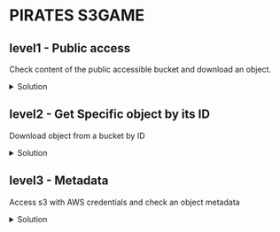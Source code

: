 # PIRATES S3GAME

## level1 - Public access
Check content of the public accessible bucket and download an object.
<details>
  <summary>Solution</summary>

  ```
# List of the objects inside the bucket
$ aws s3 ls s3://s3game-level1
2020-06-01 11:58:46      24361 S3game.png
2020-04-20 09:39:19       1568 level1-hint2.html
2020-04-20 09:39:19       1484 level1-hint3.html
2020-04-20 09:39:19       1566 level1-hint4.html
2020-04-20 15:28:16       2240 level1.html
2020-06-01 12:09:01       1936 s3game.html
2020-05-02 11:08:53        115 treasure1
# Download the tresure file
$ aws s3 cp s3://s3game-level1/treasure1 ~/s3
download: s3://s3game-level1/treasure1 to ./treasure1
# Look inside
$ cat treasure1

The secret code is 748l6b6xwzl6

Go to https://s3game-level2.s3.us-east-2.amazonaws.com/level2-748l6b6xwzl6.html
  ```
</details>

## level2 - Get Specific object by its ID
Download object from a bucket by ID
<details>
  <summary>Solution</summary>

  ```
# Dowload object by id 
$ aws s3 cp s3://s3game-level2/treasure2 ~/s3
download: s3://s3game-level2/treasure2 to ./treasure2
$ cat treasure2

The secret is 76qp7mlpzyg1

Strange signs are scratched on the lid of the treasure chest:
AKIAZBIEGK7GRYHVNWVB  LUw4lLBfmwuEEcU24v4uDHUZ7I3yps3OJD1Qj8Dh

Go to https://s3game-level3.s3.us-east-2.amazonaws.com/level3-76qp7mlpzyg1.html
  ```
- bucket id - 76qp7mlpzyg1
- aws_access_key_id = AKIAZBIEGK7GRYHVNWVB
- aws_secret_access_key = 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
</details>

## level3 - Metadata
Access s3 with AWS credentials and check an object metadata
<details>
  <summary>Solution</summary>

  ```
You will need access key id and secret access key for move forward.

You can specify them as env vars or add them to `~/.aws/credentials`, for example:
$ cat ~/.aws/credentials
[default]
aws_access_key_id = 
aws_secret_access_key = 
[s3game]
aws_access_key_id = AKIAZBIEGK7GRYHVNWVB
aws_secret_access_key = LUw4lLBfmwuEEcU24v4uDHUZ7I3yps3OJD1Qj8Dh
# bucket list
$ aws s3 ls s3://s3game-level3 --profile s3game
2020-04-20 09:44:08       1721 level3-76qp7mlpzyg1-hint2.html
2020-04-20 09:44:08       1787 level3-76qp7mlpzyg1-hint3.html
2020-04-20 14:22:48       1873 level3-76qp7mlpzyg1-hint4.html
2020-04-20 15:27:42       1990 level3-76qp7mlpzyg1.html
2020-05-02 11:12:11        234 treasure3_has_no_secret_code
# download
$ aws s3 cp s3://s3game-level3/treasure3_has_no_secret_code ~/s3 --profile s3game
download: s3://s3game-level3/treasure3_has_no_secret_code to s3/treasure3_has_no_secret_code
# content
$ cat treasure3_has_no_secret_code

Hm... the chest is empty :(
Let's look around, may be secret code is somewhere else...

Think about where else the code can be hidden?

Find the code and go to https://s3game-level4-<THE CODE>.s3.us-east-2.amazonaws.com/level4.html
# Check file metadata
$ aws s3api head-object --bucket s3game-level3 --key treasure3_has_no_secret_code --profile s3game
{
    "AcceptRanges": "bytes",
    "LastModified": "Sat, 02 May 2020 08:12:11 GMT",
    "ContentLength": 234,
    "ETag": "\"6244574e387025dec9b9b589773d4d29\"",
    "ContentType": "binary/octet-stream",
    "Metadata": {
        "x-amz-meta-secret-code": "k73045aztqln"
    }
}
  ```
</details>

